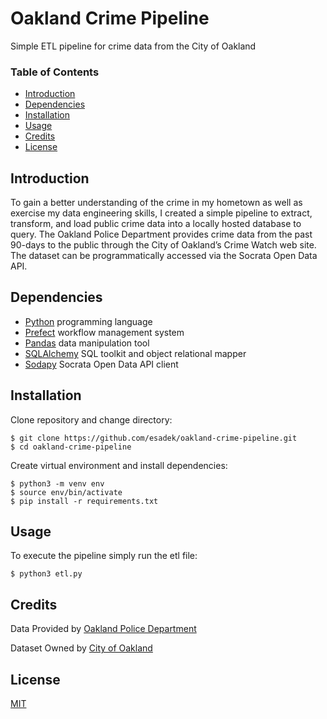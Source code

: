 # Oakland Crime Pipeline
Simple ETL pipeline for crime data from the City of Oakland

### Table of Contents
- [Introduction](#introduction)
- [Dependencies](#dependencies)
- [Installation](#installation)
- [Usage](#usage)
- [Credits](#credits)
- [License](#license)

## Introduction
To gain a better understanding of the crime in my hometown as well as exercise my data engineering skills, I created a simple pipeline to extract, transform, and load public crime data into a locally hosted database to query. The Oakland Police Department provides crime data from the past 90-days to the public through the City of Oakland’s Crime Watch web site. The dataset can be programmatically accessed via the Socrata Open Data API.

## Dependencies
- [Python](https://www.python.org/) programming language
- [Prefect](https://www.prefect.io/core) workflow management system
- [Pandas](https://pandas.pydata.org/) data manipulation tool
- [SQLAlchemy](https://www.sqlalchemy.org/) SQL toolkit and object relational mapper
- [Sodapy](https://github.com/xmunoz/sodapy) Socrata Open Data API client

## Installation
Clone repository and change directory:
```
$ git clone https://github.com/esadek/oakland-crime-pipeline.git
$ cd oakland-crime-pipeline
```
Create virtual environment and install dependencies:
```
$ python3 -m venv env
$ source env/bin/activate
$ pip install -r requirements.txt
```

## Usage
To execute the pipeline simply run the etl file:
```
$ python3 etl.py
```

## Credits
Data Provided by [Oakland Police Department](https://www.oaklandca.gov/departments/police)

Dataset Owned by [City of Oakland](https://www.oaklandca.gov/)

## License
[MIT](https://github.com/esadek/oakland-crime-pipeline/blob/master/LICENSE)